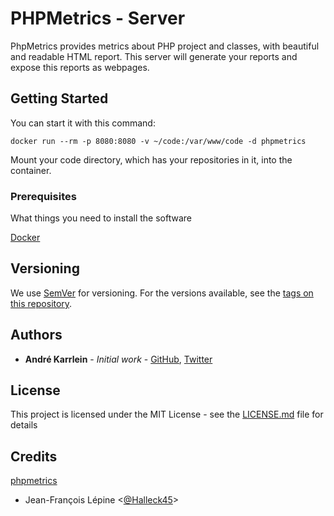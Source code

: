 # PHPMetrics - Server

PhpMetrics provides metrics about PHP project and classes, with beautiful and readable HTML report.
This server will generate your reports and expose this reports as webpages.

## Getting Started

You can start it with this command:

```
docker run --rm -p 8080:8080 -v ~/code:/var/www/code -d phpmetrics
```

Mount your code directory, which has your repositories in it, into the container.

### Prerequisites

What things you need to install the software

[Docker](https://www.docker.com/)


## Versioning

We use [SemVer](http://semver.org/) for versioning. For the versions available, see the [tags on this repository](https://github.com/andre-karrlein/phpmetrics-server/tags).

## Authors

* **André Karrlein** - *Initial work* - [GitHub](https://github.com/andre-karrlein), [Twitter](https://twitter.com/rb_ak1)

## License

This project is licensed under the MIT License - see the [LICENSE.md](LICENSE.md) file for details

## Credits

[phpmetrics](https://github.com/phpmetrics/PhpMetrics)
+ Jean-François Lépine <[@Halleck45](https://twitter.com/Halleck45)>
